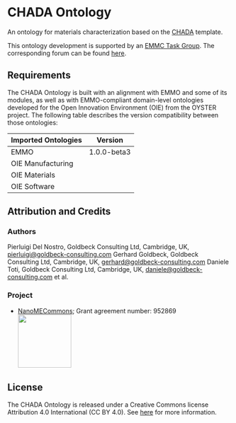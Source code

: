 # CHADA Ontology
An ontology for materials characterization based on the [CHADA](https://www.sciencedirect.com/science/article/pii/S235249281930087X?via%3Dihub) template.

This ontology development is supported by an [EMMC Task Group](https://emmc.eu/focus-areas/interoperability/tg2-5/). The corresponding forum can be found [here](https://emmc.eu/forum?view=topic&id=154).

## Requirements

The CHADA Ontology is built with an alignment with EMMO and some of its modules, as well as with EMMO-compliant domain-level ontologies developed for the Open Innovation Environment (OIE) from the OYSTER project. The following table describes the version compatibility between those ontologies:

| Imported Ontologies | Version           |
| ------------------- | ----------------- |
| EMMO                | 1.0.0-beta3       |
| OIE Manufacturing   |                   |
| OIE Materials       |                   |
| OIE Software        |                   |

## Attribution and Credits

### Authors
Pierluigi Del Nostro, Goldbeck Consulting Ltd, Cambridge, UK, pierluigi@goldbeck-consulting.com
Gerhard Goldbeck, Goldbeck Consulting Ltd, Cambridge, UK, gerhard@goldbeck-consulting.com
Daniele Toti, Goldbeck Consulting Ltd, Cambridge, UK, daniele@goldbeck-consulting.com
et al.

### Project
- [NanoMECommons](https://www.nanomecommons.net/); Grant agreement number: 952869 <img src="https://www.nanomecommons.net/wp-content/uploads/2021/04/web-logo2-1.jpg"  width="120">

## License

The CHADA Ontology is released under a Creative Commons license Attribution 4.0 International (CC BY 4.0). See [here](https://creativecommons.org/licenses/by/4.0/legalcode) for more information.
